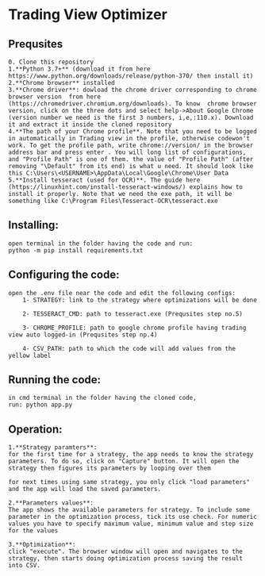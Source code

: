 # Trading View Optimizer

## Prequsites
	0. Clone this repository
    1.**Python 3.7+** (download it from here https://www.python.org/downloads/release/python-370/ then install it)
    2.**Chrome browser** installed
    3.**Chrome driver**: dowload the chrome driver corresponding to chrome browser version  from here (https://chromedriver.chromium.org/downloads). To know  chrome browser version, click on the three dots and select help->About Google Chrome (version number we need is the first 3 numbers, i,e,:110.x). Download it and extract it inside the cloned repository
    4.**The path of your Chrome profile**. Note that you need to be logged in automatically in Trading view in the profile, otherwise codewon't work. To get the profile path, write chrome://version/ in the browser address bar and press enter . You will long list of configurations, and "Profile Path" is one of them. the value of "Profile Path" (after removing "\Default" from its end) is what u need. It should look like this C:\Users\<USERNAME>\AppData\Local\Google\Chrome\User Data
    5.**Install tesseract (used for OCR)**. The guide here (https://linuxhint.com/install-tesseract-windows/) explains how to install it properly. Note that we need the exe path, it will be something like C:\Program Files\Tesseract-OCR\tesseract.exe


## Installing:
    open terminal in the folder having the code and run: 
    python -m pip install requirements.txt

## Configuring the code:
    open the .env file near the code and edit the following configs:
        1- STRATEGY: link to the strategy where optimizations will be done

        2- TESSERACT_CMD: path to tesseract.exe (Prequsites step no.5)

        3- CHROME_PROFILE: path to google chrome profile having trading view auto logged-in (Prequsites step np.4)

        4- CSV_PATH: path to which the code will add values from the yellow label
        

## Running the code:
	in cmd terminal in the folder having the cloned code,
    run: python app.py

## Operation:
    1.**Strategy paramters**:
    for the first time for a strategy, the app needs to know the strategy parameters. To do so, click on "Capture" button. It will open the strategy then figures its parameters by looping over them

    for next times using same strategy, you only click "load parameters" and the app will load the saved parameters.

    2.**Parameters values**:
    The app shows the available parameters for strategy. To include some parameter in the optimization process, tick its use check. For numeric values you have to specify maximum value, minimum value and step size for the values

    3.**Optimization**:
    click "execute". The browser window will open and navigates to the strategy, then starts doing optimization process saving the result into CSV.


